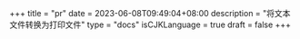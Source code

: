 +++
title = "pr"
date = 2023-06-08T09:49:04+08:00
description = "将文本文件转换为打印文件"
type = "docs"
isCJKLanguage = true
draft = false
+++